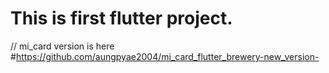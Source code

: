 # This is first flutter project.

// mi_card version is here #https://github.com/aungpyae2004/mi_card_flutter_brewery-new_version-
